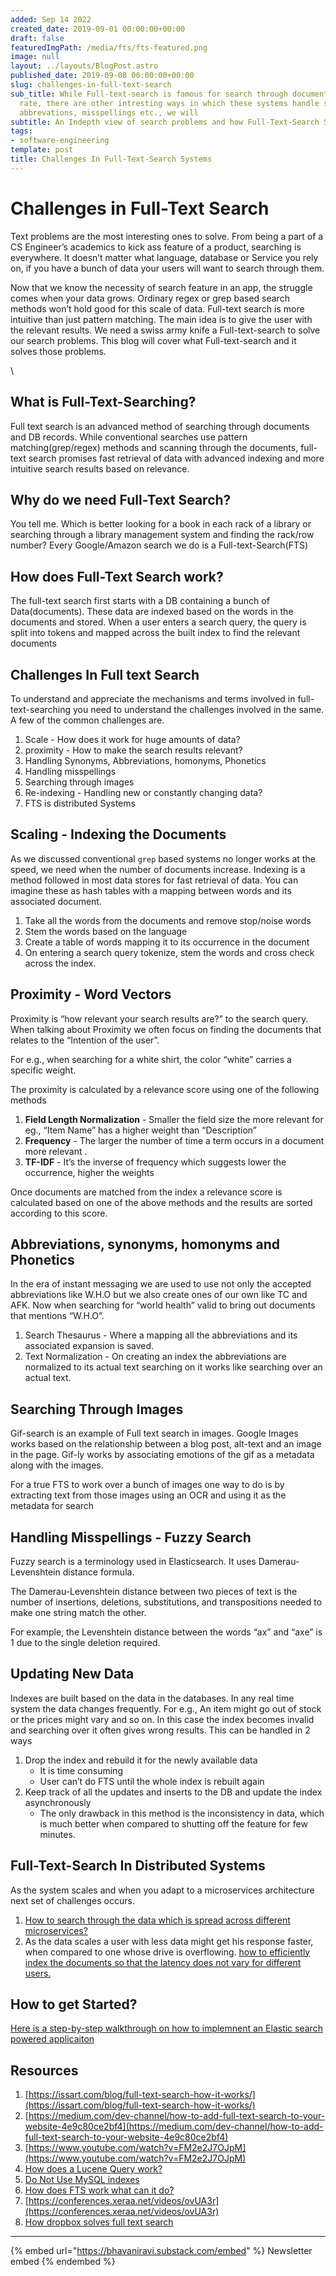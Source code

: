 ```yaml
---
added: Sep 14 2022
created_date: 2019-09-01 00:00:00+00:00
draft: false
featuredImgPath: /media/fts/fts-featured.png
image: null
layout: ../layouts/BlogPost.astro
published_date: 2019-09-08 00:00:00+00:00
slug: challenges-in-full-text-search
sub_title: While Full-text-search is famous for search through documents at a faster
  rate, there are other intresting ways in which these systems handle scale, synonyms,
  abbrevations, misspellings etc., we will
subtitle: An Indepth view of search problems and how Full-Text-Search Solves them
tags:
- software-engineering
template: post
title: Challenges In Full-Text-Search Systems
---
```


# Challenges in Full-Text Search

Text problems are the most interesting ones to solve. From being a part of a CS Engineer’s academics to kick ass feature of a product, searching is everywhere. It doesn’t matter what language, database or Service you rely on, if you have a bunch of data your users will want to search through them.

Now that we know the necessity of search feature in an app, the struggle comes when your data grows. Ordinary regex or grep based search methods won’t hold good for this scale of data. Full-text search is more intuitive than just pattern matching. The main idea is to give the user with the relevant results. We need a swiss army knife a Full-text-search to solve our search problems. This blog will cover what Full-text-search and it solves those problems.

\\

## What is Full-Text-Searching?

Full text search is an advanced method of searching through documents and DB records. While conventional searches use pattern matching(grep/regex) methods and scanning through the documents, full-text search promises fast retrieval of data with advanced indexing and more intuitive search results based on relevance.

## Why do we need Full-Text Search?

You tell me. Which is better looking for a book in each rack of a library or searching through a library management system and finding the rack/row number? Every Google/Amazon search we do is a Full-text-Search(FTS)

## How does Full-Text Search work?

The full-text search first starts with a DB containing a bunch of Data(documents). These data are indexed based on the words in the documents and stored. When a user enters a search query, the query is split into tokens and mapped across the built index to find the relevant documents

## Challenges In Full text Search

To understand and appreciate the mechanisms and terms involved in full-text-searching you need to understand the challenges involved in the same. A few of the common challenges are.

1. Scale - How does it work for huge amounts of data?
2. proximity - How to make the search results relevant?
3. Handling Synonyms, Abbreviations, homonyms, Phonetics
4. Handling misspellings
5. Searching through images
6. Re-indexing - Handling new or constantly changing data?
7. FTS is distributed Systems

## Scaling - Indexing the Documents

As we discussed conventional `grep` based systems no longer works at the speed, we need when the number of documents increase. Indexing is a method followed in most data stores for fast retrieval of data. You can imagine these as hash tables with a mapping between words and its associated document.

1. Take all the words from the documents and remove stop/noise words
2. Stem the words based on the language
3. Create a table of words mapping it to its occurrence in the document
4. On entering a search query tokenize, stem the words and cross check across the index.

## Proximity - Word Vectors

Proximity is “how relevant your search results are?” to the search query. When talking about Proximity we often focus on finding the documents that relates to the “Intention of the user”.

For e.g., when searching for a white shirt, the color “white” carries a specific weight.

The proximity is calculated by a relevance score using one of the following methods

1. **Field Length Normalization** - Smaller the field size the more relevant for eg., “Item Name” has a higher weight than “Description”
2. **Frequency** - The larger the number of time a term occurs in a document more relevant .
3. **TF-IDF** - It’s the inverse of frequency which suggests lower the occurrence, higher the weights

Once documents are matched from the index a relevance score is calculated based on one of the above methods and the results are sorted according to this score.

## Abbreviations, synonyms, homonyms and Phonetics

In the era of instant messaging we are used to use not only the accepted abbreviations like W.H.O but we also create ones of our own like TC and AFK. Now when searching for “world health” valid to bring out documents that mentions “W.H.O”.

1. Search Thesaurus - Where a mapping all the abbreviations and its associated expansion is saved.
2. Text Normalization - On creating an index the abbreviations are normalized to its actual text searching on it works like searching over an actual text.

## Searching Through Images

Gif-search is an example of Full text search in images. Google Images works based on the relationship between a blog post, alt-text and an image in the page. Gif-ly works by associating emotions of the gif as a metadata along with the images.

For a true FTS to work over a bunch of images one way to do is by extracting text from those images using an OCR and using it as the metadata for search

## Handling Misspellings - Fuzzy Search

Fuzzy search is a terminology used in Elasticsearch. It uses Damerau-Levenshtein distance formula.

The Damerau-Levenshtein distance between two pieces of text is the number of insertions, deletions, substitutions, and transpositions needed to make one string match the other.

For example, the Levenshtein distance between the words “ax” and “axe” is 1 due to the single deletion required.

## Updating New Data

Indexes are built based on the data in the databases. In any real time system the data changes frequently. For e.g., An item might go out of stock or the prices might vary and so on. In this case the index becomes invalid and searching over it often gives wrong results. This can be handled in 2 ways

1. Drop the index and rebuild it for the newly available data
   * It is time consuming
   * User can’t do FTS until the whole index is rebuilt again
2. Keep track of all the updates and inserts to the DB and update the index asynchronously
   * The only drawback in this method is the inconsistency in data, which is much better when compared to shutting off the feature for few minutes.

## Full-Text-Search In Distributed Systems

As the system scales and when you adapt to a microservices architecture next set of challenges occurs.

1. [How to search through the data which is spread across different microservices?](https://slack.engineering/search-at-slack-431f8c80619e)
2. As the data scales a user with less data might get his response faster, when compared to one whose drive is overflowing. [how to efficiently index the documents so that the latency does not vary for different users.](https://blogs.dropbox.com/tech/2015/03/firefly-instant-full-text-search-engine/)

## How to get Started?

[Here is a step-by-step walkthrough on how to implemnent an Elastic search powered applicaiton](https://blog.patricktriest.com/text-search-docker-elasticsearch/)

## Resources

1. [https://issart.com/blog/full-text-search-how-it-works/](https://issart.com/blog/full-text-search-how-it-works/)
2. [https://medium.com/dev-channel/how-to-add-full-text-search-to-your-website-4e9c80ce2bf4](https://medium.com/dev-channel/how-to-add-full-text-search-to-your-website-4e9c80ce2bf4)
3. [https://www.youtube.com/watch?v=FM2e2J7OJpM](https://www.youtube.com/watch?v=FM2e2J7OJpM)
4. [How does a Lucene Query work?](https://www.youtube.com/watch?v=Z-yG-KvIuD8)
5. [Do Not Use MySQL indexes](https://hackernoon.com/dont-waste-your-time-with-mysql-full-text-search-61f644a54dfa)
6. [How does FTS work what can it do?](https://www.youtube.com/watch?v=VBc4qammHrY)
7. [https://conferences.xeraa.net/videos/ovUA3r](https://conferences.xeraa.net/videos/ovUA3r)
8. [How dropbox solves full text search](https://blogs.dropbox.com/tech/2015/03/firefly-instant-full-text-search-engine/)

***

{% embed url="https://bhavaniravi.substack.com/embed" %}
Newsletter embed
{% endembed %}
